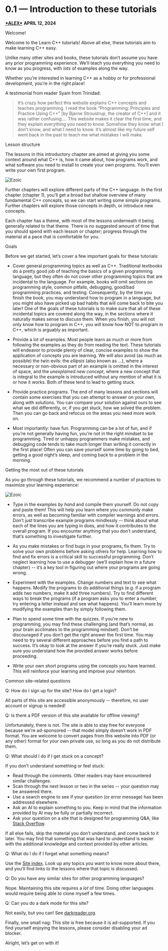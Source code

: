 # 0.1 — Introduction to these tutorials

**[\*ALEX\*](https://www.learncpp.com/author/Alex/)** **APRIL 12, 2024**

Welcome!

Welcome to the Learn C++ tutorials! Above all else, these tutorials aim to make learning C++ easy.

Unlike many other sites and books, these tutorials don’t assume you have any prior programming experience. We’ll teach you everything you need to know as you progress, with *lots* of examples along the way.

Whether you’re interested in learning C++ as a hobby or for professional development, you’re in the right place!








A testimonial from reader Syam from Trinidad:



> It’s crazy how perfect this website explains C++ concepts and teaches programming. I read the book “Programming: Principles and Practice Using C++” [by Bjarne Stroustrup, the creator of C++] and it was rather confusing…. This website makes it clear the first time, and they explain everything you need to know. Somehow they know what I don’t know, and what I need to know. It’s almost like my future self went back in the past to teach me what mistakes I will make.

Lesson structure

The lessons in this introductory chapter are aimed at giving you some context around what C++ is, how it came about, how programs work, and what software you need to install to create your own programs. You’ll even write your own first program.

![Ezoic](https://go.ezodn.com/utilcave_com/ezoicbwa.png)

Further chapters will explore different parts of the C++ language. In the first chapter (chapter 1), you’ll get a broad but shallow overview of many fundamental C++ concepts, so we can start writing some simple programs. Further chapters will explore those concepts in depth, or introduce new concepts.

Each chapter has a theme, with most of the lessons underneath it being generally related to that theme. There is no suggested amount of time that you should spend with each lesson or chapter; progress through the material at a pace that is comfortable for you.

Goals

Before we get started, let’s cover a few important goals for these tutorials:

- Cover general programming topics as well as C++. Traditional textbooks do a pretty good job of teaching the basics of a given programming language, but they often do not cover other programming topics that are incidental to the language. For example, books will omit sections on programming style, common pitfalls, debugging, good/bad programming practices, and testing. Consequently, by the time you finish the book, you may understand how to program in a language, but you might also have picked up bad habits that will come back to bite you later! One of the goals of these tutorials is to make sure that all of these incidental topics are covered along the way, in the sections where it naturally makes sense to discuss them. When you finish, you will not only know how to program in C++, you will know how NOT to program in C++, which is arguably as important.



- Provide a lot of examples. Most people learn as much or more from following the examples as they do from reading the text. These tutorials will endeavor to provide plenty of clear, concise examples to show the application of concepts you are learning. We will also avoid (as much as possible) the twin evils: the *ellipsis* (also known as *…*), where a necessary or non-obvious part of an example is omitted in the interest of space, and the *unexplained new concept*, where a new concept that is integral to the example is introduced without any mention of what it is or how it works. Both of these tend to lead to getting stuck.



- Provide practice programs. The end of many lessons and sections will contain some exercises that you can attempt to answer on your own, along with solutions. You can compare your solution against ours to see what we did differently, or, if you get stuck, how we solved the problem. Then you can go back and refocus on the areas you need more work on.



- Most importantly: have fun. Programming can be a lot of fun, and if you’re not generally having fun, you’re not in the right mindset to be programming. Tired or unhappy programmers make mistakes, and debugging code tends to take much longer than writing it correctly in the first place! Often you can save yourself some time by going to bed, getting a good night’s sleep, and coming back to a problem in the morning.

Getting the most out of these tutorials



As you go through these tutorials, we recommend a number of practices to maximize your learning experience:

![Ezoic](https://go.ezodn.com/utilcave_com/ezoicbwa.png)

- Type in the examples *by hand* and compile them yourself. Do not copy and paste them! This will help you learn where you commonly make errors, as well as becoming familiar with compiler warnings and errors. Don’t just transcribe example programs mindlessly -- think about what each of the lines you are typing in does, and how it contributes to the overall program. If you encounter anything that you don’t understand, that’s something to investigate further.



- As you make mistakes or find bugs in your programs, fix them. Try to solve your own problems before asking others for help. Learning how to find and fix errors is a critical skill to successful programming. Don’t neglect learning how to use a debugger (we’ll explain how in a future chapter) -- it’s a key tool in figuring out where your programs are going wrong.



- Experiment with the examples. Change numbers and text to see what happens. Modify the programs to do additional things (e.g. if a program adds two numbers, make it add three numbers). Try to find different ways to break the programs (if a program asks you to enter a number, try entering a letter instead and see what happens). You’ll learn more by modifying the examples than by simply following them.



- Plan to spend some time with the quizzes. If you’re new to programming, you may find these challenging (and that’s normal, as your brain acclimates to the programming mindset). Don’t be discouraged if you don’t get the right answer the first time. You may need to try several different approaches before you find a path to success. It’s okay to look at the answer if you’re really stuck. Just make sure you understand how the provided answer works before proceeding.



- Write your own short programs using the concepts you have learned. This will reinforce your learning and improve your retention.

Common site-related questions

Q: How do I sign up for the site? How do I get a login?

All parts of this site are accessible anonymously -- therefore, no user account or signup is needed!



Q: Is there a PDF version of this site available for offline viewing?

Unfortunately, there is not. The site is able to stay free for everyone because we’re ad-sponsored -- that model simply doesn’t work in PDF format. You are welcome to convert pages from this website into PDF (or any other) format for your own private use, so long as you do not distribute them.

Q: What should I do if I get stuck on a concept?

If you don’t understand something or feel stuck:

- Read through the comments. Other readers may have encountered similar challenges.
- Scan through the next lesson or two in the series -- your question may be answered there.
- Use a search engine to see if your question (or error message) has been addressed elsewhere.
- Ask an AI to explain something to you. Keep in mind that the information provided by AI may be fully or partially incorrect.
- Ask your question on a site that is designed for programming Q&A, like [Stack Overflow](https://stackoverflow.com/).

If all else fails, skip the material you don’t understand, and come back to it later. You may find that something that was hard to understand is easier with the additional knowledge and context provided by other articles.

Q: What do I do if I forget what something means?

Use the [Site index](https://www.learncpp.com/learn-c-site-index/). Look up any topics you want to know more about there, and you’ll find links to the lessons where that topic is discussed.



Q: Do you have any similar sites for other programming languages?

Nope. Maintaining this site requires a *lot* of time. Doing other languages would require being able to clone myself a few times.



Q: Can you do a dark mode for this site?

Not easily, but you can! See [darkreader.org](https://darkreader.org/).

Finally, one small nag: This site is free because it is ad-supported. If you find yourself enjoying the lessons, please consider disabling your ad blocker.

Alright, let’s get on with it!